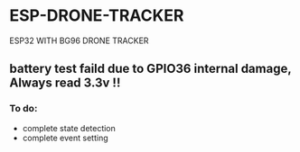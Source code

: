# ESP-DRONE-TRACKER
ESP32 WITH BG96 DRONE TRACKER 


## battery test faild due to GPIO36 internal damage, Always read 3.3v !!

### To do:
- complete state detection 
- complete event setting 